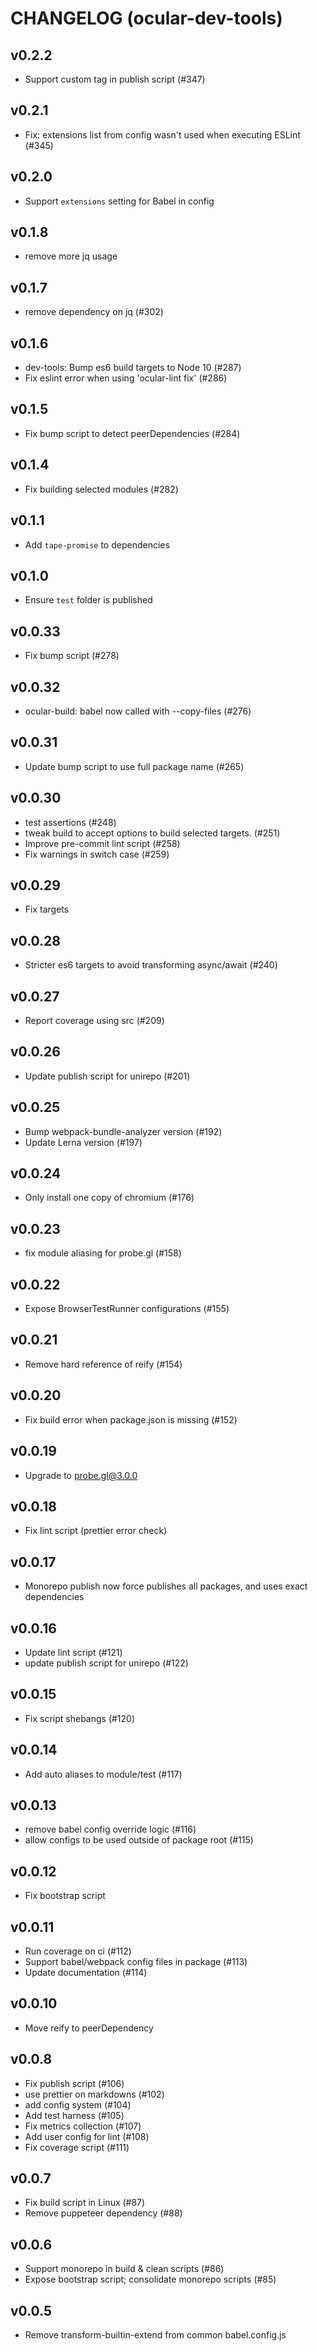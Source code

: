 # CHANGELOG (ocular-dev-tools)

## v0.2.2
- Support custom tag in publish script (#347)

## v0.2.1
- Fix: extensions list from config wasn't used when executing ESLint (#345)

## v0.2.0
- Support `extensions` setting for Babel in config

## v0.1.8
- remove more jq usage

## v0.1.7
- remove dependency on jq (#302)

## v0.1.6
- dev-tools: Bump es6 build targets to Node 10 (#287)
- Fix eslint error when using 'ocular-lint fix' (#286)

## v0.1.5
- Fix bump script to detect peerDependencies (#284)

## v0.1.4
- Fix building selected modules (#282)

## v0.1.1
- Add `tape-promise` to dependencies

## v0.1.0
- Ensure `test` folder is published

## v0.0.33
- Fix bump script (#278)

## v0.0.32
- ocular-build: babel now called with --copy-files (#276)

## v0.0.31
- Update bump script to use full package name (#265)

## v0.0.30
- test assertions (#248)
- tweak build to accept options to build selected targets. (#251)
- Improve pre-commit lint script (#258)
- Fix warnings in switch case (#259)

## v0.0.29
- Fix targets 

## v0.0.28
- Stricter es6 targets to avoid transforming async/await (#240)

## v0.0.27
- Report coverage using src (#209)

## v0.0.26
- Update publish script for unirepo (#201)

## v0.0.25
- Bump webpack-bundle-analyzer version (#192)
- Update Lerna version (#197)

## v0.0.24
- Only install one copy of chromium (#176)

## v0.0.23
- fix module aliasing for probe.gl (#158)

## v0.0.22
- Expose BrowserTestRunner configurations (#155)

## v0.0.21
- Remove hard reference of reify (#154)

## v0.0.20
- Fix build error when package.json is missing (#152)

## v0.0.19
- Upgrade to probe.gl@3.0.0

## v0.0.18
- Fix lint script (prettier error check)

## v0.0.17
- Monorepo publish now force publishes all packages, and uses exact dependencies

## v0.0.16
- Update lint script (#121)
- update publish script for unirepo (#122)

## v0.0.15
- Fix script shebangs (#120)

## v0.0.14
- Add auto aliases to module/test (#117)

## v0.0.13
- remove babel config override logic (#116)
- allow configs to be used outside of package root (#115)

## v0.0.12
- Fix bootstrap script

## v0.0.11
- Run coverage on ci (#112)
- Support babel/webpack config files in package (#113)
- Update documentation (#114)

## v0.0.10
- Move reify to peerDependency

## v0.0.8
- Fix publish script (#106)
- use prettier on markdowns (#102)
- add config system (#104)
- Add test harness (#105)
- Fix metrics collection (#107)
- Add user config for lint (#108)
- Fix coverage script (#111)

## v0.0.7
- Fix build script in Linux (#87)
- Remove puppeteer dependency (#88)

## v0.0.6
- Support monorepo in build & clean scripts (#86)
- Expose bootstrap script; consolidate monorepo scripts (#85)

## v0.0.5
- Remove transform-builtin-extend from common babel.config.js

